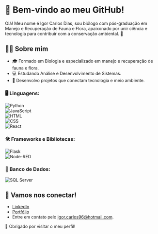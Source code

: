 # 🌿 Bem-vindo ao meu GitHub!  

Olá! Meu nome é Igor Carlos Dias, sou biólogo com pós-graduação em Manejo e Recuperação de Fauna e Flora, apaixonado por unir ciência e tecnologia para contribuir com a conservação ambiental. 🚀  

## 👨‍🔬 Sobre mim  
- 🎓 Formado em Biologia e especializado em manejo e recuperação de fauna e flora.  
- 💻 Estudando Análise e Desenvolvimento de Sistemas.  
- 🌱 Desenvolvo projetos que conectam tecnologia e meio ambiente. 

### 🖥️ **Linguagens:**  
![Python](https://img.shields.io/badge/Python-3776AB?style=for-the-badge&logo=python&logoColor=white)  
![JavaScript](https://img.shields.io/badge/JavaScript-F7DF1E?style=for-the-badge&logo=javascript&logoColor=black)  
![HTML](https://img.shields.io/badge/HTML5-E34F26?style=for-the-badge&logo=html5&logoColor=white)  
![CSS](https://img.shields.io/badge/CSS3-1572B6?style=for-the-badge&logo=css3&logoColor=white)  
![React](https://img.shields.io/badge/React-20232A?style=for-the-badge&logo=react&logoColor=61DAFB)

### 🛠️ **Frameworks e Bibliotecas:**  
![Flask](https://img.shields.io/badge/Flask-000000?style=for-the-badge&logo=flask&logoColor=white)  
![Node-RED](https://img.shields.io/badge/Node--RED-8F0000?style=for-the-badge&logo=nodered&logoColor=white)  

### 💾 **Banco de Dados:**  
![SQL Server](https://img.shields.io/badge/SQL%20Server-CC2927?style=for-the-badge&logo=microsoftsqlserver&logoColor=white)  

## 🌟 Vamos nos conectar!  
- [LinkedIn](https://www.linkedin.com/in/igordias96/)  
- [Portfólio](https://portfolio-aryb.vercel.app/)  
- Entre em contato pelo [igor.carlos96@hotmail.com](mailto:igor.carlos96@hotmail.com).  

🌱 Obrigado por visitar o meu perfil!  
